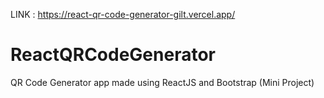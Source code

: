 LINK : https://react-qr-code-generator-gilt.vercel.app/

# ReactQRCodeGenerator
QR Code Generator app made using ReactJS and Bootstrap (Mini Project)

